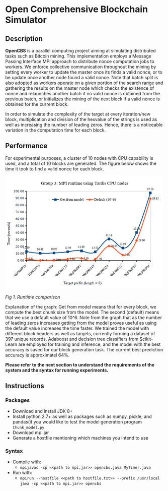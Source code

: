# Open Comprehensive Blockchain Simulator

## Description
**OpenCBS** is a parallel computing project aiming at simulating distributed tasks
such as Bitcoin mining. This implementation employs a Message Passing Interface MPI approach
to distribute nonce computation jobs to workers. We enforce collective communication
throughout the mining by setting every worker to update the master once its finds a valid nonce,
or to be update once another node found a valid nonce. Note that batch split is also adopted as workers
operate on a given portion of the search range and gathering the results on the master
node which checks the existence of nonce and relaunches another batch if no valid nonce is obtained
from the previous batch, or initializes the mining of the next block if a valid nonce is obtained
for the current block.

In order to simulate the complexity of the target at every iteration/new block, multiplication and division
of the hexvalue of the strings is used as well as increasing the number of leading zeros. Hence, there is a noticeable
variation in the computation time for each block.

## Performance

For experimental purposes, a cluster of 10 nodes with CPU capability is used, and a total of 10 blocks are generated.
The figure below shows the time it took to find a valid nonce for each block.

![results](/opencbs/results.png)

*Fig 1. Runtime comparison*

Explanation of the graph: Get from model means that for every block, we compute the best chunk size from the model.
The second (default) means that we use a default value of 10^6. Note from the graph that as the number of leading
zeros increases getting from the model proves useful as using the default value increases the time faster.
We trained the model with different block headers as well as targets, currently forming a dataset of 397 unique records.
Adaboost and decision tree classifiers from Scikit-Learn are employed for training and inference, and the model with
the best accuracy is saved for our block generation task. The current best prediction accuracy is approximatel 64%.

**Please refer to the next section to understand the requirements of the system and the syntax for running experiments.**

## Instructions
### Packages
- Download and install JDK 8+
- Install python 2.7+ as well as packages such as numpy, pickle, 
    and pandas(if you would like to test the model generation program `Chunk_model.py`
- Download mpi.jar
- Generate a hostfile mentioning which machines you intend to use

### Syntax

- Compile with:
    - `mpijavac -cp <<path to mpi.jar>> opencbs.java MyTimer.java`
- Run with:
    - `mpirun --hostfile <<path to hostfile.txt>> --prefix /usr/local java -cp <<path to mpi.jar>> opencbs`
